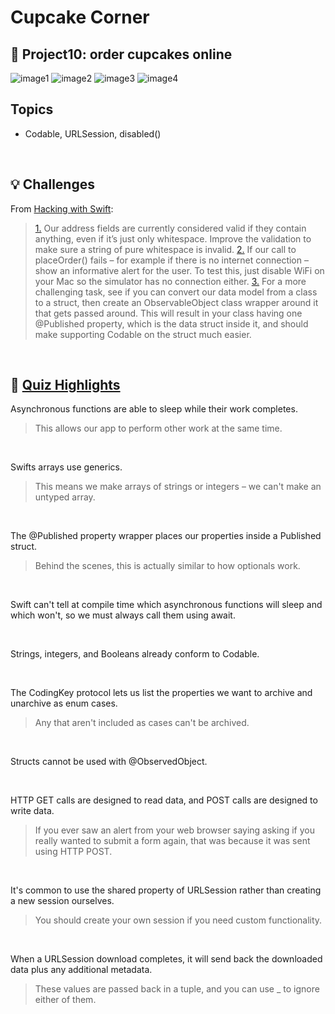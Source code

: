 # Cupcake Corner
## 📌 Project10: order cupcakes online

![image1](https://github.com/laurakciic/100-days-of-SwiftUI/blob/master/10_CupcakeCorner/10_CupcakeCorner/gitAssets/1.png)
![image2](https://github.com/laurakciic/100-days-of-SwiftUI/blob/master/10_CupcakeCorner/10_CupcakeCorner/gitAssets/2.png)
![image3](https://github.com/laurakciic/100-days-of-SwiftUI/blob/master/10_CupcakeCorner/10_CupcakeCorner/gitAssets/3.png)
![image4](https://github.com/laurakciic/100-days-of-SwiftUI/blob/master/10_CupcakeCorner/10_CupcakeCorner/gitAssets/4.png)

## Topics

- Codable, URLSession, disabled()

<br/>

## 💡 Challenges 

From [Hacking with Swift](https://www.hackingwithswift.com/books/ios-swiftui/cupcake-corner-wrap-up):
>[1.]() Our address fields are currently considered valid if they contain anything, even if it’s just only whitespace. Improve the validation to make sure a string of pure whitespace is invalid.
>[2.]() If our call to placeOrder() fails – for example if there is no internet connection – show an informative alert for the user. To test this, just disable WiFi on your Mac so the simulator has no connection either.
>[3.]() For a more challenging task, see if you can convert our data model from a class to a struct, then create an ObservableObject class wrapper around it that gets passed around. This will result in your class having one @Published property, which is the data struct inside it, and should make supporting Codable on the struct much easier.

<br/>

## 📝 [Quiz Highlights](https://www.hackingwithswift.com/review/ios-swiftui/cupcake-corner)

Asynchronous functions are able to sleep while their work completes.
>This allows our app to perform other work at the same time.

<br/>

Swifts arrays use generics.
>This means we make arrays of strings or integers – we can't make an untyped array.

<br/>

The @Published property wrapper places our properties inside a Published struct.
>Behind the scenes, this is actually similar to how optionals work.

<br/>

Swift can't tell at compile time which asynchronous functions will sleep and which won't, so we must always call them using await.

<br/>

Strings, integers, and Booleans already conform to Codable.

<br/>

The CodingKey protocol lets us list the properties we want to archive and unarchive as enum cases.
>Any that aren't included as cases can't be archived.

<br/>

Structs cannot be used with @ObservedObject.

<br/>

HTTP GET calls are designed to read data, and POST calls are designed to write data.
>If you ever saw an alert from your web browser saying asking if you really wanted to submit a form again, that was because it was sent using HTTP POST.

<br/>

It's common to use the shared property of URLSession rather than creating a new session ourselves.
>You should create your own session if you need custom functionality.

<br/>

When a URLSession download completes, it will send back the downloaded data plus any additional metadata.
>These values are passed back in a tuple, and you can use _ to ignore either of them.
